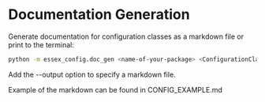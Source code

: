 # Documentation Generation

Generate documentation for configuration classes as a markdown file or print to the terminal:

```sh
python -m essex_config.doc_gen <name-of-your-package> <ConfigurationClass1> <ConfigurationClass2> ...
```

Add the --output option to specify a markdown file.

Example of the markdown can be found in CONFIG_EXAMPLE.md